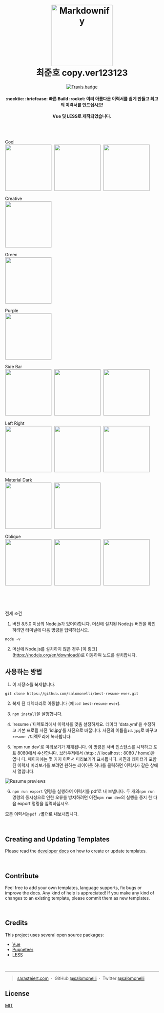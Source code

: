 <h1 align="center">
  <br>
  <a href="https://github.com/salomonelli/best-resume-ever">
  <img src="src/assets/logo.png" alt="Markdownify" width="200"></a>
  <br>
  최준호 copy.ver123123
  <br>
</h1>

<div align="center">

[![Travis badge](https://travis-ci.org/salomonelli/best-resume-ever.svg?branch=master)](https://travis-ci.org/salomonelli/best-resume-ever)

</div>

<h4 align="center">
  :necktie: :briefcase: 빠른 Build :rocket: 여러 아름다운 이력서를 쉽게 만들고 최고의 이력서를 만드십시오!
  <br><br>
  Vue 및 LESS로 제작되었습니다.
</h4>

<br>
<br>

<p align="left">
<p>Cool<br>
<img src="src/assets/preview/resume-cool.png" width="150" style="margin-right:5px; border: 1px solid #ccc;" />
<img src="src/assets/preview/resume-cool-rtl2.png" width="150" style="margin-right:5px; border: 1px solid #ccc;" />
<img src="src/assets/preview/resume-cool-rtl.png" width="150" style="margin-right:5px; border: 1px solid #ccc;" />
</p>
<p>Creative<br>
<img src="src/assets/preview/resume-creative.png" width="150" style="margin-right:5px; border: 1px solid #ccc;" />
</p>
<p>Green<br>
<img src="src/assets/preview/resume-green.png" width="150" style="margin-right:5px; border: 1px solid #ccc;" />
</p>
<p>Purple<br>
<img src="src/assets/preview/resume-purple.png" width="150" style="margin-right:5px; border: 1px solid #ccc;" />
</p>
<p>Side Bar<br>
<img src="src/assets/preview/resume-side-bar.png" width="150" style="margin-right:5px; border: 1px solid #ccc;" />
<img src="src/assets/preview/resume-side-bar-rtl.png" width="150" style="margin-right:5px; border: 1px solid #ccc;" />
<img src="src/assets/preview/resume-side-bar-projects.png" width="150" style="margin-right:5px; border: 1px solid #ccc;" />
</p>
<p>Left Right<br>
<img src="src/assets/preview/resume-left-right.png" width="150" style="margin-right:5px; border: 1px solid #ccc;" />
<img src="src/assets/preview/resume-left-right-rtl.png" width="150" style="margin-right:5px; border: 1px solid #ccc;" />
<img src="src/assets/preview/resume-left-right-projects.png" width="150" style="margin-right:5px; border: 1px solid #ccc;" />
</p>
<p>Material Dark<br>
<img src="src/assets/preview/resume-material-dark.png" width="150" style="margin-right:5px; border: 1px solid #ccc;" />
<img src="src/assets/preview/resume-material-dark-projects.png" width="150" style="margin-right:5px; border: 1px solid #ccc;" />
</p>
<p>Oblique<br>
<img src="src/assets/preview/resume-oblique.png" width="150" style="margin-right:5px; border: 1px solid #ccc;" />
<img src="src/assets/preview/resume-oblique-rtl.png" width="150" style="margin-right:5px; border: 1px solid #ccc;" />
<img src="src/assets/preview/resume-oblique-projects.png" width="150" style="margin-right:5px; border: 1px solid #ccc;" />
</p>
</p>

<br>
<br>

## 
전제 조건

1. 버전 8.5.0 이상의 Node.js가 있어야합니다. 머신에 설치된 Node.js 버전을 확인하려면 터미널에 다음 명령을 입력하십시오.

```
node -v
```

2. 머신에 Node.js를 설치하지 않은 경우 [이 링크] (https://nodejs.org/en/download/)로 이동하여 노드를 설치합니다.

## 사용하는 방법


1. 이 저장소를 복제합니다.

```
git clone https://github.com/salomonelli/best-resume-ever.git
```

2. 복제 된 디렉터리로 이동합니다 (예 :`cd best-resume-ever`).

3. `npm install`을 실행합니다.


4. 'resume /'디렉토리에서 이력서를 맞춤 설정하세요. 데이터 'data.yml'을 수정하고 기본 프로필 사진 'id.jpg'를 사진으로 바꿉니다. 사진의 이름을`id.jpg`로 바꾸고`resume /`디렉토리에 복사합니다.

5. 'npm run dev'로 미리보기가 재개됩니다. 이 명령은 서버 인스턴스를 시작하고 포트 8080에서 수신합니다. 브라우저에서 (http : // localhost : 8080 / home)을 엽니 다. 페이지에는 몇 가지 이력서 미리보기가 표시됩니다. 사진과 데이터가 포함 된 이력서 미리보기를 보려면 원하는 레이아웃 하나를 클릭하면 이력서가 같은 창에서 열립니다.


![Resume previews](/readme-images/resumePreviews.png)


6. `npm run export` 명령을 실행하여 이력서를 pdf로 내 보냅니다. 두 개의`npm run` 명령의 동시성으로 인한 오류를 방지하려면 이전`npm run dev`의 실행을 중지 한 다음 export 명령을 입력하십시오.

모든 이력서는`pdf /`폴더로 내보내집니다.

<br>

## Creating and Updating Templates

Please read the <a href="DEVELOPER.md">developer docs</a> on how to create or update templates.

<br>

## Contribute

Feel free to add your own templates, language supports, fix bugs or improve the docs. Any kind of help is appreciated! If you make any kind of changes to an existing template, please commit them as new templates.

<br>

## Credits

This project uses several open source packages:

- <a href="https://github.com/vuejs/vue" target="_blank">Vue</a>
- <a href="https://github.com/GoogleChrome/puppeteer" target="_blank">Puppeteer</a>
- <a href="https://github.com/less/less.js" target="_blank">LESS</a>

<br>

---

> [sarasteiert.com](https://www.sarasteiert.com) &nbsp;&middot;&nbsp;
> GitHub [@salomonelli](https://github.com/salomonelli) &nbsp;&middot;&nbsp;
> Twitter [@salomonelli](https://twitter.com/salomonelli)

## License

[MIT](https://github.com/salomonelli/best-resume-ever/blob/master/LICENCE.md)
